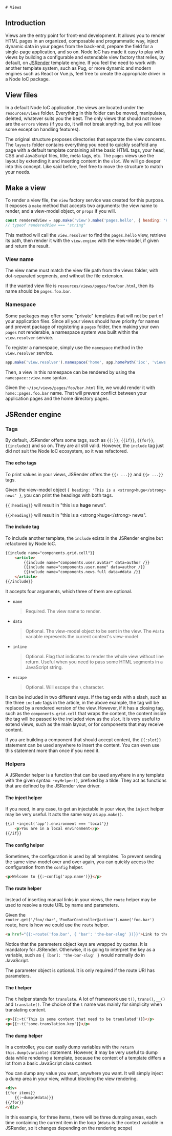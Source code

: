     # Views

## Introduction

Views are the entry point for front-end development.
It allows you to render HTML pages in an organized, composable and programmatic way, inject dynamic data in your pages from the back-end, prepare the field for a single-page application, and so on.
Node IoC has made it easy to play with views by building a configurable and extendable view factory that relies, by default, on [JSRender](https://www.jsviews.com) template engine.
If you feel the need to work with another template system, such as Pug, or more dynamic and modern engines such as React or Vue.js, feel free to create the appropriate driver in a Node IoC package.



## View files

In a default Node IoC application, the views are located under the `resources/views` folder.
Everything in this folder can be moved, manipulates, deleted, whatever suits you the best.
The only views that should not move are the `errors` views (if you do, it will not break anything, but you will lose some exception handling features).

The original structure proposes directories that separate the view concerns.
The `layouts` folder contains everything you need to quickly scaffold any page with a default template containing all the basic HTML tags, your head, CSS and JavaScript files, title, meta tags, etc.
The `pages` views use the layout by extending it and inserting content in the `slot`.
We will go deeper into this concept.
Like said before, feel free to move the structure to match your needs.



## Make a view

To render a view file, the `view` factory service was created for this purpose.
It exposes a `make` method that accepts two arguments: the view name to render, and a view-model object, or `props` if you will.

```javascript
const renderedView = app.make('view').make('pages.hello', { heading: 'Hello world' });
// typeof renderedView === "string"
```

This method will call the `view.resolver` to find the `pages.hello` view, retrieve its path, then render it with the `view.engine` with the view-model, if given and return the result.



### View name

The view name must match the view file path from the views folder, with dot-separated segments, and without the file extension.

If the wanted view file is `resources/views/pages/foo/bar.html`, then its name should be `pages.foo.bar`.



### Namespace

Some packages may offer some "private" templates that will not be part of your application files.
Since all your views should have priority for names and prevent package of registering a `pages` folder, then making your own `pages` not renderable, a namespace system was built within the `view.resolver` service.

To register a namespace, simply use the `namespace` method in the `view.resolver` service.

```javascript
app.make('view.resolver').namespace('home', app.homePath('ioc', 'views'));
```

Then, a view in this namespace can be rendered by using the `namespace::view.name` syntax.

Given the `~/ioc/views/pages/foo/bar.html` file, we would render it with `home::pages.foo.bar` name.
That will prevent conflict between your application pages and the home directory pages.



## JSRender engine

### Tags

By default, JSRender offers some tags, such as `{{:}}`, `{{if}}`, `{{for}}`, `{{include}}` and so on.
They are all still valid.
However, the `include` tag just did not suit the Node IoC ecosystem, so it was refactored.



#### The echo tags

To print values in your views, JSRender offers the `{{: ...}}` and `{{> ...}}` tags.

Given the view-model object `{ heading: 'This is a <strong>huge</strong> news' }`, you can print the headings with both tags.

`{{:heading}}` will result in "this is a **huge** news".

`{{>heading}}` will result in "this is a \<strong\>huge\</strong\> news".



#### The include tag

To include another template, the `include` exists in the JSRender engine but refactored by Node IoC.

```html
{{include name="components.grid.cell"}}
    <article>
        {{include name="components.user.avatar" data=author /}}
        {{include name="components.user.name" data=author /}}
        {{include name="components.news.full data=#data /}}
    </article>
{{/include}}
```

It accepts four arguments, which three of them are optional.

 - `name`
    > Required.
    > The view name to render.


 - `data`
    > Optional.
    > The view-model object to be sent in the view.
    > The `#data` variable represents the current context's view-model


 - `inline`
    > Optional.
    > Flag that indicates to render the whole view without line return.
    > Useful when you need to pass some HTML segments in a JavaScript string.


 - `escape`
    > Optional.
    > Will escape the `\` character.


It can be included in two different ways.
If the tag ends with a slash, such as the three `include` tags in the article, in the above example, the tag will be replaced by a rendered version of the view.
However, if it has a closing tag, such as the `components.grid.cell` that wraps the content, the content inside the tag will be passed to the included view as the `slot`.
It is very useful to extend views, such as the main layout, or for components that may receive content.

If you are building a component that should accept content, the `{{:slot}}` statement can be used anywhere to insert the content.
You can even use this statement more than once if you need it.



### Helpers

A JSRender helper is a function that can be used anywhere in any template with the given syntax: `~myHelper()`, prefixed by a tilde.
They act as functions that are defined by the JSRender view driver.



#### The inject helper

If you need, in any case, to get an injectable in your view, the `inject` helper may be very useful.
It acts the same way as `app.make()`.

```html
{{if ~inject('app').environment === 'local'}}
    <p>You are in a local environment</p>
{{/if}}
```



#### The config helper

Sometimes, the configuration is used by all templates.
To prevent sending the same view-model over and over again, you can quickly access the configuration from the `config` helper.

```html
<p>Welcome to {{:~config('app.name')}}</p>
```



#### The route helper

Instead of inserting manual links in your views, the `route` helper may be used to resolve a route URL by name and parameters.

Given the `router.get('/foo/:bar','FooBarController@action').name('foo.bar')` route, here is how we could use the `route` helper.

```html
<a href="{{:~route('foo.bar', { 'bar': 'the-bar-slug' })}}">Link to the bar</a>
```

Notice that the parameters object keys are wrapped by quotes.
It is mandatory for JSRender.
Otherwise, it is going to interpret the key as a variable, such as `{ [bar]: 'the-bar-slug' }` would normally do in JavaScript.

The parameter object is optional.
It is only required if the route URI has parameters.



#### The t helper

The `t` helper stands for `translate`.
A lot of framework use `t()`, `trans()`, `__()` and `translate()`.
The choice of the `t` name was mainly for simplicity when translating content.

```html
<p>{{:~t('This is some content that need to be translated')}}</p>
<p>{{:~t('some.translation.key'}}</p>
```



#### The dump helper

In a controller, you can easily dump variables with the `return this.dump(variable)` statement.
However, it may be very useful to dump data while rendering a template, because the context of a template differs a lot from a basic JavaScript class context.

You can dump any value you want, anywhere you want.
It will simply inject a dump area in your view, without blocking the view rendering.


```html
<div>
{{for items}}
    {{:~dump(#data)}}
{{/for}}
</div>
```

In this example, for three items, there will be three dumping areas, each time containing the current item in the loop (`#data` is the context variable in JSRender, so it changes depending on the rendering scope)
